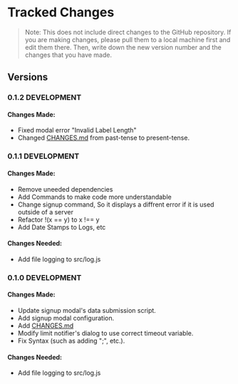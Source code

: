 # Tracked Changes
> Note: This does not include direct changes to the GitHub repository. If you are making changes, please pull them to a local machine first and edit them there. Then, write down the new version number and the changes that you have made.

## Versions

### 0.1.2 DEVELOPMENT
#### Changes Made:
- Fixed modal error "Invalid Label Length"
- Changed [CHANGES.md](./CHANGES.md) from past-tense to present-tense.

### 0.1.1 DEVELOPMENT
#### Changes Made:
- Remove uneeded dependencies
- Add Commands to make code more understandable
- Change signup command, So it displays a diffrent error if it is used outside of a server
- Refactor !(x == y) to x !== y
- Add Date Stamps to Logs, etc
#### Changes Needed:
- Add file logging to src/log.js

### 0.1.0 DEVELOPMENT
#### Changes Made:
- Update signup modal's data submission script.
- Add signup modal configuration.
- Add [CHANGES.md](./CHANGES.md)
- Modify limit notifier's dialog to use correct timeout variable.
- Fix Syntax (such as adding ";", etc.).
#### Changes Needed:
- Add file logging to src/log.js
